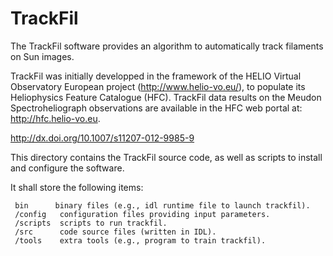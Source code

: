 # TrackFil



The TrackFil software provides an algorithm to automatically track filaments on Sun images.

TrackFil was initially developped in the framework of the HELIO Virtual Observatory European project (http://www.helio-vo.eu/),
to populate its Heliophysics Feature Catalogue (HFC).
TrackFil data results on the Meudon Spectroheliograph observations are available in the HFC web portal at: http://hfc.helio-vo.eu.


http://dx.doi.org/10.1007/s11207-012-9985-9

This directory contains the TrackFil source code, as well as scripts to
install and configure the software.

It shall store the following items:

     bin      binary files (e.g., idl runtime file to launch trackfil).
     /config   configuration files providing input parameters.
     /scripts  scripts to run trackfil.
     /src      code source files (written in IDL).
     /tools    extra tools (e.g., program to train trackfil).
